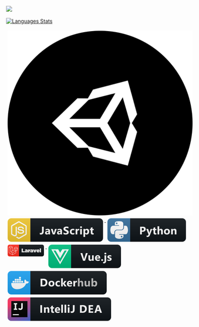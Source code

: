 
<img src="http://cdn.sci-news.com/images/enlarge4/image_5797e-Jupiter.jpg"></br>

<!--[![Nicolas Castagnola Stats](https://github-readme-stats.vercel.app/api?username=NicolasCastagnola&theme=tokyonight)](https://github.com/NicolasCastagnola/github-readme-stats)-->

[![Languages Stats](https://github-readme-stats.vercel.app/api/top-langs/?username=NicolasCastagnola&layout=compact&theme=tokyonight)](https://github.com/NicolasCastagnola/github-readme-stats)

<p>
  <a href="https://unity.com/">
    <img src="https://github.com/NicolasCastagnola/NicolasCastagnola/blob/main/Resources/unity.svg" alt="Unity" style="vertical-align:top; margin:4px">
  </a>  
  <a href="https://developer.mozilla.org/fr/docs/Web/JavaScript">
    <img src="https://github.com/gabeta/gabeta/blob/master/resources/js.svg" alt="C#" style="vertical-align:top; margin:4px">
  </a>
  <a href="https://www.python.org/">
    <img src="https://github.com/gabeta/gabeta/blob/master/resources/python.svg" alt="Python" style="vertical-align:top; margin:4px">
  </a>
  <a href="https://php.net">
    <img src="https://github.com/gabeta/gabeta/blob/master/resources/laravel.png" alt="Php" style="vertical-align:top; margin:4px">
  </a>
  <a href="https://vuejs.org/">
    <img src="https://github.com/gabeta/gabeta/blob/master/resources/vue.svg" alt="vue" style="vertical-align:top; margin:4px">
  </a>
  <a href="https://www.docker.com/">
    <img src="https://github.com/gabeta/gabeta/blob/master/resources/dockerhub.svg" alt="docker" style="vertical-align:top; margin:4px">
  </a>
  <a href="https://www.jetbrains.com/fr-fr/idea/">
    <img src="https://github.com/gabeta/gabeta/blob/master/resources/jetbrains_intellij.svg" alt="jetbrains" style="vertical-align:top; margin:4px">
  </a>
</p>
